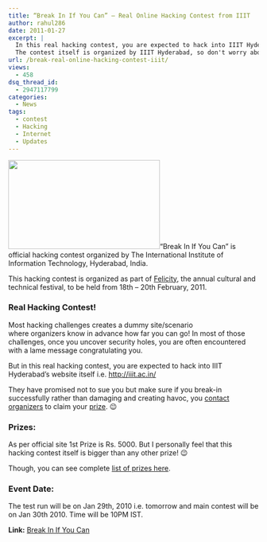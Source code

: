 ```yaml
---
title: “Break In If You Can” – Real Online Hacking Contest from IIIT
author: rahul286
date: 2011-01-27
excerpt: |
  In this real hacking contest, you are expected to hack into IIIT Hyderabad's website itself i.e. http://iiit.ac.in/
  The contest itself is organized by IIIT Hyderabad, so don't worry about getting sued! ;-)
url: /break-real-online-hacking-contest-iiit/
views:
  - 458
dsq_thread_id:
  - 2947117799
categories:
  - News
tags:
  - contest
  - Hacking
  - Internet
  - Updates
---
```

<a href="http://felicity.iiit.ac.in/break/" onclick="_gaq.push(['_trackEvent', 'outbound-article', 'http://felicity.iiit.ac.in/break/', '']);" ><img class="size-full wp-image-36680 alignright" title="Break In If You Can - IIIT Hyderabad" src="http://cdn.devilsworkshop.org/files/2011/01/Break-In-If-You-Can-IIIT-Hyderabad.png" alt="" width="305" height="179" /></a>&#8220;Break In If You Can&#8221; is official hacking contest organized by The International Institute of Information Technology, Hyderabad, India.

This hacking contest is organized as part of <a href="http://felicity.iiit.ac.in/" onclick="_gaq.push(['_trackEvent', 'outbound-article', 'http://felicity.iiit.ac.in/', 'Felicity']);" >Felicity</a>, the annual cultural and technical festival, to be held from 18th &#8211; 20th February, 2011.

### Real Hacking Contest!

Most hacking challenges creates a dummy site/scenario where organizers know in advance how far you can go! In most of those challenges, once you uncover security holes, you are often encountered with a lame message congratulating you.

But in this real hacking contest, you are expected to hack into IIIT Hyderabad&#8217;s website itself i.e. <a href="http://iiit.ac.in/" onclick="_gaq.push(['_trackEvent', 'outbound-article', 'http://iiit.ac.in/', 'http://iiit.ac.in/']);" >http://iiit.ac.in/</a>

They have promised not to sue you but make sure if you break-in successfully rather than damaging and creating havoc, you <a href="http://felicity.iiit.ac.in/break/contacts.jsp" onclick="_gaq.push(['_trackEvent', 'outbound-article', 'http://felicity.iiit.ac.in/break/contacts.jsp', 'contact organizers']);" >contact organizers</a> to claim your <a href="http://felicity.iiit.ac.in/break/prizes.jsp" onclick="_gaq.push(['_trackEvent', 'outbound-article', 'http://felicity.iiit.ac.in/break/prizes.jsp', 'prize']);" >prize</a>. 😉

### Prizes:

As per official site 1st Prize is Rs. 5000. But I personally feel that this hacking contest itself is bigger than any other prize! 😉

Though, you can see complete <a href="http://felicity.iiit.ac.in/break/prizes.jsp" onclick="_gaq.push(['_trackEvent', 'outbound-article', 'http://felicity.iiit.ac.in/break/prizes.jsp', 'list of prizes here']);" >list of prizes here</a>.

### Event Date:

The test run will be on Jan 29th, 2010 i.e. tomorrow and main contest will be on Jan 30th 2010. Time will be 10PM IST.

**Link:** <a href="http://felicity.iiit.ac.in/break/" onclick="_gaq.push(['_trackEvent', 'outbound-article', 'http://felicity.iiit.ac.in/break/', 'Break In If You Can']);" >Break In If You Can</a>
